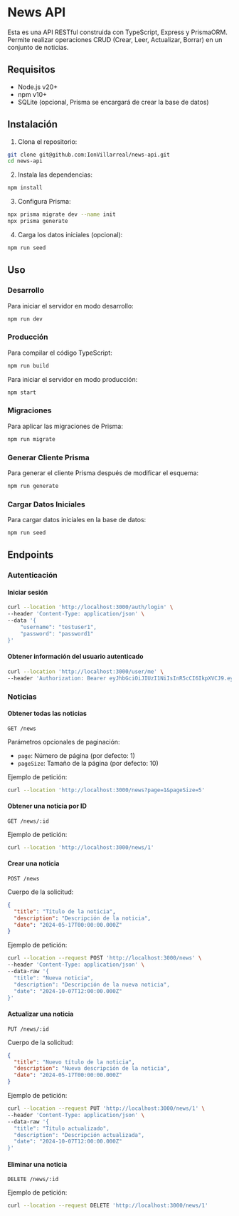 # News API

Esta es una API RESTful construida con TypeScript, Express y PrismaORM. Permite realizar operaciones CRUD (Crear, Leer, Actualizar, Borrar) en un conjunto de noticias.

## Requisitos

- Node.js v20+
- npm v10+
- SQLite (opcional, Prisma se encargará de crear la base de datos)

## Instalación

1. Clona el repositorio:

```sh
git clone git@github.com:IonVillarreal/news-api.git
cd news-api
```

2. Instala las dependencias:

```sh
npm install
```

3. Configura Prisma:

```sh
npx prisma migrate dev --name init
npx prisma generate
```

4. Carga los datos iniciales (opcional):

```sh
npm run seed
```

## Uso

### Desarrollo

Para iniciar el servidor en modo desarrollo:

```sh
npm run dev
```

### Producción

Para compilar el código TypeScript:

```sh
npm run build
```

Para iniciar el servidor en modo producción:

```sh
npm start
```

### Migraciones

Para aplicar las migraciones de Prisma:

```sh
npm run migrate
```

### Generar Cliente Prisma

Para generar el cliente Prisma después de modificar el esquema:

```sh
npm run generate
```

### Cargar Datos Iniciales

Para cargar datos iniciales en la base de datos:

```sh
npm run seed
```

## Endpoints

### Autenticación

#### Iniciar sesión

```bash
curl --location 'http://localhost:3000/auth/login' \
--header 'Content-Type: application/json' \
--data '{
    "username": "testuser1",
    "password": "password1"
}'
```

#### Obtener información del usuario autenticado

```bash
curl --location 'http://localhost:3000/user/me' \
--header 'Authorization: Bearer eyJhbGciOiJIUzI1NiIsInR5cCI6IkpXVCJ9.eyJ1c2VySWQiOjEsImlhdCI6MTcyODMyNDcwNSwiZXhwIjoxNzI4MzI4MzA1fQ.EFj2Re2yDaq341_7YXfSjIsoAD3AI51qXI60-WvQJQ4'
```

### Noticias

#### Obtener todas las noticias

```http
GET /news
```

Parámetros opcionales de paginación:

- `page`: Número de página (por defecto: 1)
- `pageSize`: Tamaño de la página (por defecto: 10)

Ejemplo de petición:

```bash
curl --location 'http://localhost:3000/news?page=1&pageSize=5'
```

#### Obtener una noticia por ID

```http
GET /news/:id
```

Ejemplo de petición:

```bash
curl --location 'http://localhost:3000/news/1'
```

#### Crear una noticia

```http
POST /news
```

Cuerpo de la solicitud:

```json
{
  "title": "Título de la noticia",
  "description": "Descripción de la noticia",
  "date": "2024-05-17T00:00:00.000Z"
}
```

Ejemplo de petición:

```bash
curl --location --request POST 'http://localhost:3000/news' \
--header 'Content-Type: application/json' \
--data-raw '{
  "title": "Nueva noticia",
  "description": "Descripción de la nueva noticia",
  "date": "2024-10-07T12:00:00.000Z"
}'
```

#### Actualizar una noticia

```http
PUT /news/:id
```

Cuerpo de la solicitud:

```json
{
  "title": "Nuevo título de la noticia",
  "description": "Nueva descripción de la noticia",
  "date": "2024-05-17T00:00:00.000Z"
}
```

Ejemplo de petición:

```bash
curl --location --request PUT 'http://localhost:3000/news/1' \
--header 'Content-Type: application/json' \
--data-raw '{
  "title": "Título actualizado",
  "description": "Descripción actualizada",
  "date": "2024-10-07T12:00:00.000Z"
}'
```

#### Eliminar una noticia

```http
DELETE /news/:id
```

Ejemplo de petición:

```bash
curl --location --request DELETE 'http://localhost:3000/news/1'
```
